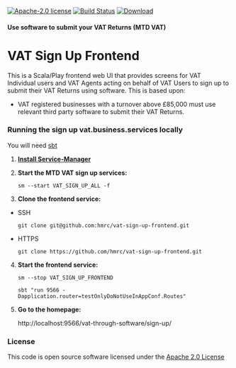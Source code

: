 [![Apache-2.0 license](http://img.shields.io/badge/license-Apache-brightgreen.svg)](http://www.apache.org/licenses/LICENSE-2.0.html)
[![Build Status](https://travis-ci.org/hmrc/vat-sign-up-frontend.svg)](https://travis-ci.org/hmrc/vat-sign-up-frontend) [ ![Download](https://api.bintray.com/packages/hmrc/releases/vat-sign-up-frontend/images/download.svg) ](https://bintray.com/hmrc/releases/vat-sign-up-frontend/_latestVersion)

#### Use software to submit your VAT Returns (MTD VAT)
# VAT Sign Up Frontend

This is a Scala/Play frontend web UI that provides screens for VAT Individual users and VAT Agents acting on behalf of VAT Users to sign up to submit their VAT Returns using software. This is based upon:

  - VAT registered businesses with a turnover above £85,000 must use relevant third party software to submit their VAT Returns.

### Running the sign up vat.business.services locally

You will need [sbt](http://www.scala-sbt.org/)

1) **[Install Service-Manager](https://github.com/hmrc/service-manager/wiki/Install#install-service-manager)**


2) **Start the MTD VAT sign up services:**

   `sm --start VAT_SIGN_UP_ALL -f`


3) **Clone the frontend service:**

  - SSH

    `git clone git@github.com:hmrc/vat-sign-up-frontend.git`

  - HTTPS

    `git clone https://github.com/hmrc/vat-sign-up-frontend.git`


4) **Start the frontend service:**
   
   `sm --stop VAT_SIGN_UP_FRONTEND`

   `sbt "run 9566 -Dapplication.router=testOnlyDoNotUseInAppConf.Routes"`


5) **Go to the homepage:**

   http://localhost:9566/vat-through-software/sign-up/

### License

This code is open source software licensed under the [Apache 2.0 License]("http://www.apache.org/licenses/LICENSE-2.0.html")

